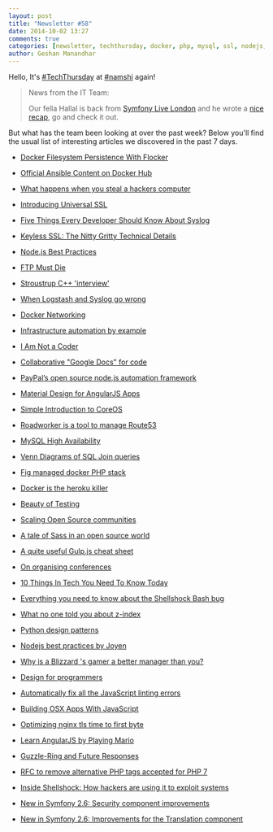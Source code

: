 ```yaml
---
layout: post
title: "Newsletter #58"
date: 2014-10-02 13:27
comments: true
categories: [newsletter, techthursday, docker, php, mysql, ssl, nodejs, symfony, gulp, css, sass, python, design]
author: Geshan Manandhar
---
```


Hello, It's [#TechThursday](/blog/categories/techthursday/) at [#namshi](http://namshi.com) again!

> News from the IT Team:
>
> Our fella Hallal is back from [Symfony Live London](http://london2014.live.symfony.com) and he wrote a [nice recap](http://tech.namshi.io/blog/2014/10/02/what-went-down-at-symfonylive-london/), go and check it out.
>

But what has the team been looking at over the past week? Below
you'll find the usual list of interesting articles we discovered
in the past 7 days.

* [Docker Filesystem Persistence With Flocker](http://www.centurylinklabs.com/docker-filesystem-persistence-with-flocker/)

* [Official Ansible Content on Docker Hub](http://www.ansible.com/blog/official-ansible-content-on-docker-hub)

* [What happens when you steal a hackers computer](http://www.youtube.com/watch?v=U4oB28ksiIo&feature=youtu.be)

* [Introducing Universal SSL](https://blog.cloudflare.com/introducing-universal-ssl/)
<!-- more -->
* [Five Things Every Developer Should Know About Syslog](https://www.loggly.com/blog/five-things-every-developer-know-syslog/)

* [Keyless SSL: The Nitty Gritty Technical Details](https://blog.cloudflare.com/keyless-ssl-the-nitty-gritty-technical-details/)

* [Node.js Best Practices](https://www.joyent.com/developers/node/design)

* [FTP Must Die](http://mywiki.wooledge.org/FtpMustDie#preview)

* [Stroustrup C++ 'interview'](http://www-users.cs.york.ac.uk/susan/joke/cpp.htm)

* [When Logstash and Syslog go wrong](http://kartar.net/2014/09/when-logstash-and-syslog-go-wrong/)

* [Docker Networking](http://blog.thestateofme.com/2014/09/12/docker-networking/)

* [Infrastructure automation by example](https://practicingruby.com/articles/infrastructure-automation)

* [I Am Not a Coder](http://cwebber.net/blog/2014/09/26/i-am-not-a-coder/)

* [Collaborative "Google Docs" for code](https://kobra.io)

* [PayPal’s open source node.js automation framework](http://paypal.github.io/nemo/)

* [Material Design for AngularJS Apps](https://github.com/angular/material)

* [Simple Introduction to CoreOS](http://www.centurylinklabs.com/simple-introduction-to-coreos-with-ceo-alex-polvi-and-cto-brandon-philips/)

* [Roadworker is a tool to manage Route53](https://github.com/winebarrel/roadworker)

* [MySQL High Availability](http://mysqlhighavailability.com/mysql-group-replication-hello-world/)

* [Venn Diagrams of SQL Join queries ](http://wiert.me/2014/04/08/venn-diagrams-of-sql-join-queries-via-data-visualization-google/)

* [Fig managed docker PHP stack](https://github.com/kasperisager/fig-phpstack)

* [Docker is the heroku killer](http://www.brightball.com/devops/docker-is-the-heroku-killer)

* [Beauty of Testing](http://blog.learningbyshipping.com/2014/09/25/beauty-of-testing/)

* [Scaling Open Source communities](http://buytaert.net/scaling-open-source-communities)

* [A tale of Sass in an open source world](https://speakerdeck.com/tammielis/a-tale-of-sass-in-an-open-source-world)

* [A quite useful Gulp.js cheat sheet](https://github.com/osscafe/gulp-cheatsheet)

* [On organising conferences](https://medium.com/@lucasalvini/on-organizing-conferences-a3737ad195a3)

* [10 Things In Tech You Need To Know Today](http://www.businessinsider.com/10-things-in-tech-you-need-to-know-today-october-1-2014-9)

* [Everything you need to know about the Shellshock Bash bug](http://www.troyhunt.com/2014/09/everything-you-need-to-know-about.html)

* [What no one told you about z-index](http://philipwalton.com/articles/what-no-one-told-you-about-z-index/)

* [Python design patterns](https://github.com/faif/python-patterns)

* [Nodejs best practices by Joyen](https://www.joyent.com/developers/node/design)

* [Why is a Blizzard 's gamer a better manager than you?](http://www.slideshare.net/gummyindustries/why-is-a-blizzard-s-a-gamer-a-better-manager-than-you)

* [Design for programmers](http://method.ac/)

* [Automatically fix all the JavaScript linting errors](http://addyosmani.com/blog/fixmyjs/)

* [Building OSX Apps With JavaScript](http://tylergaw.com/articles/building-osx-apps-with-js)

* [Optimizing nginx tls time to first byte](https://www.igvita.com/2013/12/16/optimizing-nginx-tls-time-to-first-byte/)

* [Learn AngularJS by Playing Mario](http://blnight.github.io/ngMario/)

* [Guzzle-Ring and Future Responses](http://mtdowling.com/blog/2014/09/28/guzzle-ring/)

* [RFC to remove alternative PHP tags accepted for PHP 7](https://wiki.php.net/rfc/remove_alternative_php_tags#vote)

* [Inside Shellshock: How hackers are using it to exploit systems](https://blog.cloudflare.com/inside-shellshock/)

* [New in Symfony 2.6: Security component improvements](http://symfony.com/blog/new-in-symfony-2-6-security-component-improvements)

* [New in Symfony 2.6: Improvements for the Translation component](http://symfony.com/blog/new-in-symfony-2-6-improvements-for-the-translation-component)



